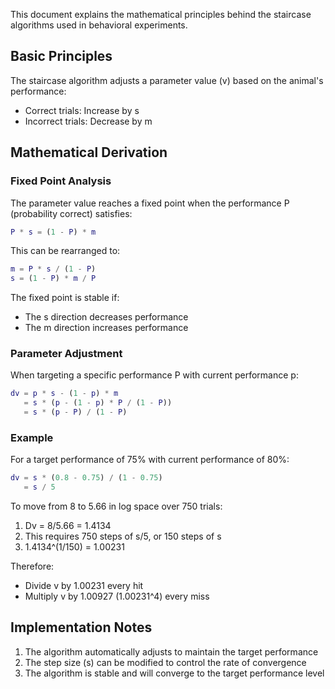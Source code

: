 This document explains the mathematical principles behind the staircase algorithms used in behavioral experiments.

## Basic Principles

The staircase algorithm adjusts a parameter value (v) based on the animal's performance:

- Correct trials: Increase by s
- Incorrect trials: Decrease by m

## Mathematical Derivation

### Fixed Point Analysis

The parameter value reaches a fixed point when the performance P (probability correct) satisfies:

```matlab
P * s = (1 - P) * m
```

This can be rearranged to:

```matlab
m = P * s / (1 - P)
s = (1 - P) * m / P
```

The fixed point is stable if:

- The s direction decreases performance
- The m direction increases performance

### Parameter Adjustment

When targeting a specific performance P with current performance p:

```matlab
dv = p * s - (1 - p) * m
   = s * (p - (1 - p) * P / (1 - P))
   = s * (p - P) / (1 - P)
```

### Example

For a target performance of 75% with current performance of 80%:

```matlab
dv = s * (0.8 - 0.75) / (1 - 0.75)
   = s / 5
```

To move from 8 to 5.66 in log space over 750 trials:

1. Dv = 8/5.66 = 1.4134
2. This requires 750 steps of s/5, or 150 steps of s
3. 1.4134^(1/150) = 1.00231

Therefore:

- Divide v by 1.00231 every hit
- Multiply v by 1.00927 (1.00231^4) every miss

## Implementation Notes

1. The algorithm automatically adjusts to maintain the target performance
2. The step size (s) can be modified to control the rate of convergence
3. The algorithm is stable and will converge to the target performance level
